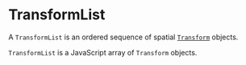 # TransformList

A `TransformList` is an ordered sequence of spatial [`Transform`](./Transform) objects.

`TransformList` is a JavaScript array of `Transform` objects.